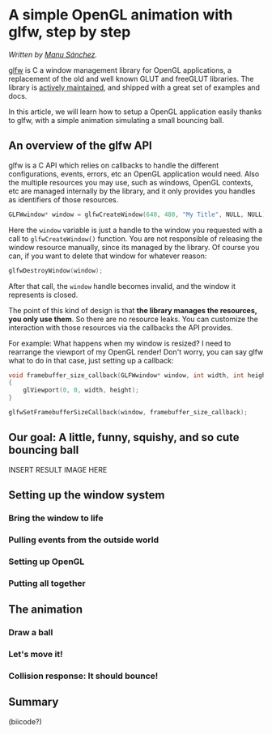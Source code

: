 
# A simple OpenGL animation with glfw, step by step

*Written by [Manu Sánchez](http://manu343726.github.io).*

[glfw](http://www.glfw.org/) is C a window management library for OpenGL applications, a replacement of the old and well known GLUT and freeGLUT libraries.
The library is [actively maintained](https://github.com/glfw/glfw), and shipped with a great set of examples and docs.

In this article, we will learn how to setup a OpenGL application easily thanks to glfw, with a simple animation simulating a small bouncing ball.

## An overview of the glfw API

glfw is a C API which relies on callbacks to handle the different configurations, events, errors, etc an OpenGL application would need. 
Also the multiple resources you may use, such as windows, OpenGL contexts, etc are managed internally by the library, and it only provides you handles as identifiers of those resources.

``` c
GLFWwindow* window = glfwCreateWindow(640, 480, "My Title", NULL, NULL);
```

Here the `window` variable is just a handle to the window you requested with a call to `glfwCreateWindow()` function. You are not responsible of releasing the window resource manually, since its managed by the library. Of course you can, if you want to delete that window for whatever reason:

``` c
glfwDestroyWindow(window);
```

After that call, the `window` handle becomes invalid, and the window it represents is closed.


The point of this kind of design is that **the library manages the resources, you only use them**. So there are no resource leaks. You can customize the interaction with those resources via the callbacks the API provides. 

For example: What happens when my window is resized? I need to rearrange the viewport of my OpenGL render! Don't worry, you can say glfw what to do in that case, just setting up a callback:

``` c
void framebuffer_size_callback(GLFWwindow* window, int width, int height)
{
    glViewport(0, 0, width, height);
}

glfwSetFramebufferSizeCallback(window, framebuffer_size_callback);
```

## Our goal: A little, funny, squishy, and so cute bouncing ball


INSERT RESULT IMAGE HERE


## Setting up the window system

### Bring the window to life

### Pulling events from the outside world

### Setting up OpenGL

### Putting all together


## The animation

### Draw a ball

### Let's move it!

### Collision response: It should bounce!


## Summary

(biicode?)
